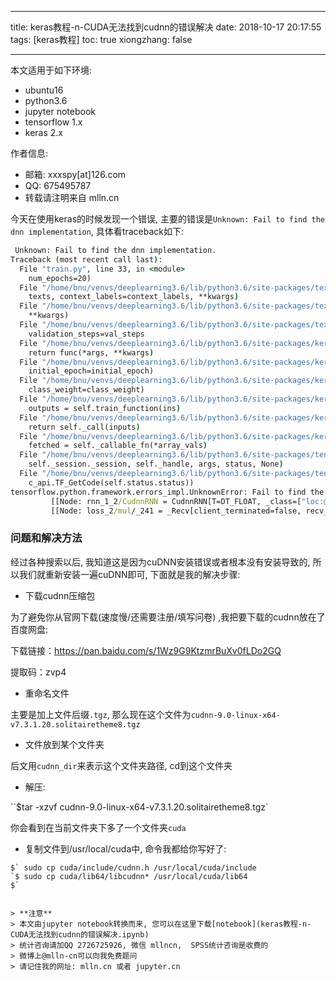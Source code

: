 
---
title: keras教程-n-CUDA无法找到cudnn的错误解决
date: 2018-10-17 20:17:55
tags: [keras教程]
toc: true
xiongzhang: false

---
<span></span>
<!-- more -->


本文适用于如下环境:

- ubuntu16
- python3.6
- jupyter notebook
- tensorflow 1.x
- keras 2.x

作者信息:

- 邮箱: xxxspy[at]126.com
- QQ: 675495787
- 转载请注明来自 mlln.cn

今天在使用keras的时候发现一个错误, 主要的错误是`Unknown: Fail to find the dnn implementation`, 具体看traceback如下:

```cmd
 Unknown: Fail to find the dnn implementation.
Traceback (most recent call last):
  File "train.py", line 33, in <module>
    num_epochs=20)
  File "/home/bnu/venvs/deeplearning3.6/lib/python3.6/site-packages/textgenrnn/textgenrnn.py", line 320, in train_from_file
    texts, context_labels=context_labels, **kwargs)
  File "/home/bnu/venvs/deeplearning3.6/lib/python3.6/site-packages/textgenrnn/textgenrnn.py", line 291, in train_new_model
    **kwargs)
  File "/home/bnu/venvs/deeplearning3.6/lib/python3.6/site-packages/textgenrnn/textgenrnn.py", line 221, in train_on_texts
    validation_steps=val_steps
  File "/home/bnu/venvs/deeplearning3.6/lib/python3.6/site-packages/keras/legacy/interfaces.py", line 91, in wrapper
    return func(*args, **kwargs)
  File "/home/bnu/venvs/deeplearning3.6/lib/python3.6/site-packages/keras/engine/training.py", line 1415, in fit_generator
    initial_epoch=initial_epoch)
  File "/home/bnu/venvs/deeplearning3.6/lib/python3.6/site-packages/keras/engine/training_generator.py", line 213, in fit_generator
    class_weight=class_weight)
  File "/home/bnu/venvs/deeplearning3.6/lib/python3.6/site-packages/keras/engine/training.py", line 1215, in train_on_batch
    outputs = self.train_function(ins)
  File "/home/bnu/venvs/deeplearning3.6/lib/python3.6/site-packages/keras/backend/tensorflow_backend.py", line 2666, in __call__
    return self._call(inputs)
  File "/home/bnu/venvs/deeplearning3.6/lib/python3.6/site-packages/keras/backend/tensorflow_backend.py", line 2636, in _call
    fetched = self._callable_fn(*array_vals)
  File "/home/bnu/venvs/deeplearning3.6/lib/python3.6/site-packages/tensorflow/python/client/session.py", line 1454, in __call__
    self._session._session, self._handle, args, status, None)
  File "/home/bnu/venvs/deeplearning3.6/lib/python3.6/site-packages/tensorflow/python/framework/errors_impl.py", line 519, in __exit__
    c_api.TF_GetCode(self.status.status))
tensorflow.python.framework.errors_impl.UnknownError: Fail to find the dnn implementation.
         [[Node: rnn_1_2/CudnnRNN = CudnnRNN[T=DT_FLOAT, _class=["loc:@training/RMSprop/gradients/rnn_1_2/CudnnRNN_grad/CudnnRNNBackprop"], direction="unidirectional", dropout=0, input_mode="linear_input", is_training=true, rnn_mode="lstm", seed=87654321, seed2=0, _device="/job:localhost/replica:0/task:0/device:GPU:0"](rnn_1_2/transpose, rnn_1_2/ExpandDims_1, rnn_1_2/ExpandDims_1, rnn_1_2/concat)]]
         [[Node: loss_2/mul/_241 = _Recv[client_terminated=false, recv_device="/job:localhost/replica:0/task:0/device:CPU:0", send_device="/job:localhost/replica:0/task:0/device:GPU:0", send_device_incarnation=1, tensor_name="edge_2251_loss_2/mul", tensor_type=DT_FLOAT, _device="/job:localhost/replica:0/task:0/device:CPU:0"]()]]
```

### 问题和解决方法

经过各种搜索以后, 我知道这是因为cuDNN安装错误或者根本没有安装导致的, 所以我们就重新安装一遍cuDNN即可, 下面就是我的解决步骤:

- 下载cudnn压缩包

为了避免你从官网下载(速度慢/还需要注册/填写问卷) ,我把要下载的cudnn放在了百度网盘:

下载链接：https://pan.baidu.com/s/1Wz9G9KtzmrBuXv0fLDo2GQ 

提取码：zvp4

- 重命名文件

主要是加上文件后缀`.tgz`, 那么现在这个文件为`cudnn-9.0-linux-x64-v7.3.1.20.solitairetheme8.tgz`

- 文件放到某个文件夹

后文用`cudnn_dir`来表示这个文件夹路径, cd到这个文件夹

- 解压:

``$tar -xzvf cudnn-9.0-linux-x64-v7.3.1.20.solitairetheme8.tgz`

你会看到在当前文件夹下多了一个文件夹`cuda`

- 复制文件到/usr/local/cuda中, 命令我都给你写好了:


```
$` sudo cp cuda/include/cudnn.h /usr/local/cuda/include
`$ sudo cp cuda/lib64/libcudnn* /usr/local/cuda/lib64
$`


> **注意**
> 本文由jupyter notebook转换而来, 您可以在这里下载[notebook](keras教程-n-CUDA无法找到cudnn的错误解决.ipynb)
> 统计咨询请加QQ 2726725926, 微信 mllncn,  SPSS统计咨询是收费的
> 微博上@mlln-cn可以向我免费题问
> 请记住我的网址: mlln.cn 或者 jupyter.cn
